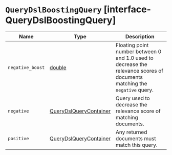 # `QueryDslBoostingQuery` [interface-QueryDslBoostingQuery]

| Name | Type | Description |
| - | - | - |
| `negative_boost` | [double](./double.md) | Floating point number between 0 and 1.0 used to decrease the relevance scores of documents matching the `negative` query. |
| `negative` | [QueryDslQueryContainer](./QueryDslQueryContainer.md) | Query used to decrease the relevance score of matching documents. |
| `positive` | [QueryDslQueryContainer](./QueryDslQueryContainer.md) | Any returned documents must match this query. |
